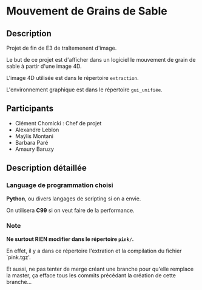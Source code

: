 # Mouvement de Grains de Sable

## Description
Projet de fin de E3 de traîtemenent d'image.

Le but de ce projet est d'afficher dans un logiciel le mouvement de grain de sable à partir d'une image 4D.

L'image 4D utilisée est dans le répertoire `extraction`.

L'environnement graphique est dans le répertoire `gui_unifiée`.

## Participants
* Clément Chomicki : Chef de projet
* Alexandre Leblon
* Maÿlis Montani
* Barbara Paré
* Amaury Baruzy

## Description détaillée

### Language de programmation choisi
**Python**, ou divers langages de scripting si on a envie.

On utilisera **C99** si on veut faire de la performance.

### Note
**Ne surtout RIEN modifier dans le répertoire `pink/`.**

En effet, il y a dans ce répertoire l'extration et la compilation du fichier `pink.tgz'.

Et aussi, ne pas tenter de merge créant une branche pour qu'elle remplace la master, ça efface tous les commits précédant la création de cette branche...
